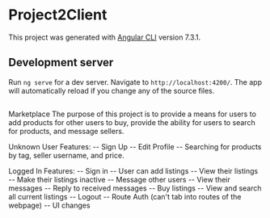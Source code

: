 # Project2Client

This project was generated with [Angular CLI](https://github.com/angular/angular-cli) version 7.3.1.

## Development server

Run `ng serve` for a dev server. Navigate to `http://localhost:4200/`. The app will automatically reload if you change any of the source files.

##

Marketplace
The purpose of this project is to provide a means for users to add products for other users to buy, provide the ability for users to search for products, and message sellers.

Unknown User Features:
-- Sign Up
-- Edit Profile
-- Searching for products by tag, seller username, and price.

Logged In Features: 
-- Sign in
-- User can add listings
-- View their listings
-- Make their listings inactive
-- Message other users
-- View their messages
-- Reply to received messages
-- Buy listings
-- View and search all current listings
-- Logout 
-- Route Auth (can't tab into routes of the webpage)
-- UI changes
